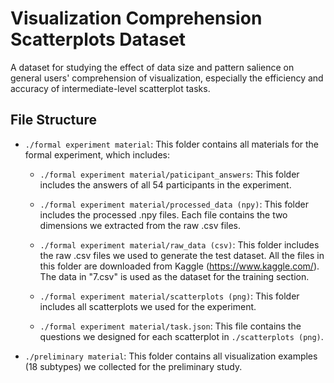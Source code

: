 # Visualization Comprehension Scatterplots Dataset
A dataset for studying the effect of data size and pattern salience on general users' comprehension of visualization, especially the efficiency and accuracy of intermediate-level scatterplot tasks.

## File Structure
- `./formal experiment material`: This folder contains all materials for the formal experiment, which includes:

  - `./formal experiment material/paticipant_answers`: This folder includes the answers of all 54 participants in the experiment.

  - `./formal experiment material/processed_data (npy)`: This folder includes the processed .npy files. Each file contains the two dimensions we extracted from the raw .csv files.

  - `./formal experiment material/raw_data (csv)`: This folder includes the raw .csv files we used to generate the test dataset. All the files in this folder are downloaded from Kaggle (https://www.kaggle.com/). The data in "7.csv" is used as the dataset for the training section.

  - `./formal experiment material/scatterplots (png)`: This folder includes all scatterplots we used for the experiment.

  - `./formal experiment material/task.json`: This file contains the questions we designed for each scatterplot in `./scatterplots (png)`.

- `./preliminary material`: This folder contains all visualization examples (18 subtypes) we collected for the preliminary study.

